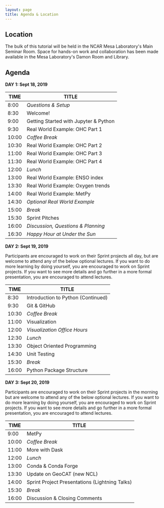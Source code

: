 ```yaml
---
layout: page
title: Agenda & Location
---
```


## Location

The bulk of this tutorial will be held in the NCAR Mesa Laboratory's Main Seminar Room.  Space for hands-on work and collaboration has been made available in the Mesa Laboratory's Damon Room and Library.

## Agenda

**DAY 1: Sept 18, 2019**

| TIME  | TITLE                                 |
|-------|---------------------------------------|
| 8:00  | _Questions & Setup_                   |
| 8:30  | Welcome!                              |
| 9:00  | Getting Started with Jupyter & Python |
| 9:30  | Real World Example: OHC Part 1        |
| 10:00 | _Coffee Break_                        |
| 10:30 | Real World Example: OHC Part 2        |
| 11:00 | Real World Example: OHC Part 3        |
| 11:30 | Real World Example: OHC Part 4        |
| 12:00 | _Lunch_                               |
| 13:00 | Real World Example: ENSO index        |
| 13:30 | Real World Example: Oxygen trends     |
| 14:00 | Real World Example: MetPy             |
| 14:30 | _Optional Real World Example_         |
| 15:00 | _Break_                               |
| 15:30 | Sprint Pitches                        |
| 16:00 | _Discussion, Questions & Planning_    |
| 16:30 | _Happy Hour at Under the Sun_         |

**DAY 2: Sept 19, 2019**

Participants are encouraged to work on their Sprint projects all day, but are welcome to attend any of the below optional lectures.  If you want to do more learning by doing yourself, you are encouraged to work on Sprint projects.  If you want to see more details and go further in a more formal presentation, you are encouraged to attend lectures.    

| TIME  | TITLE                              |
|-------|------------------------------------|
| 8:30  | Introduction to Python (Continued) |
| 9:30  | Git & GitHub                       |
| 10:30 | _Coffee Break_                     |
| 11:00 | Visualization                      |
| 12:00 | _Visualization Office Hours_       |
| 12:30 | _Lunch_                            |
| 13:30 | Object Oriented Programming        |
| 14:30 | Unit Testing                       |
| 15:30 | _Break_                            |
| 16:00 | Python Package Structure           |

**DAY 3: Sept 20, 2019**

Participants are encouraged to work on their Sprint projects in the morning but are welcome to attend any of the below optional lectures.  If you want to do more learning by doing yourself, you are encouraged to work on Sprint projects.  If you want to see more details and go further in a more formal presentation, you are encouraged to attend lectures.

| TIME  | TITLE                                          |
|-------|------------------------------------------------|
| 9:00  | MetPy                                          |
| 10:00 | _Coffee Break_                                 |
| 11:00 | More with Dask                                 |
| 12:00 | _Lunch_                                        |
| 13:00 | Conda & Conda Forge                            |
| 13:30 | Update on GeoCAT (new NCL)                     |
| 14:00 | Sprint Project Presentations (Lightning Talks) |
| 15:30 | _Break_                                        |
| 16:00 | Discussion & Closing Comments                  |
